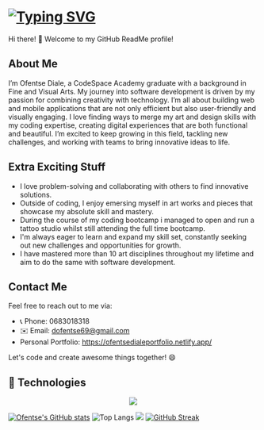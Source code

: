 # [![Typing SVG](https://readme-typing-svg.demolab.com?font=Fira+Code&pause=1000&random=false&width=435&lines=My+name+is+Ofentse+Diale;%3CEat%2C+Sleep%2C+Code%2F%3E...+Repeat;Software+Developer)](https://git.io/typing-svg)

Hi there! 👋 Welcome to my GitHub ReadMe profile!

## About Me

I’m Ofentse Diale, a CodeSpace Academy graduate with a background in Fine and Visual Arts. My journey into software development is driven by my passion for combining creativity with technology. I’m all about building web and mobile applications that are not only efficient but also user-friendly and visually engaging. I love finding ways to merge my art and design skills with my coding expertise, creating digital experiences that are both functional and beautiful. I’m excited to keep growing in this field, tackling new challenges, and working with teams to bring innovative ideas to life.

## Extra Exciting Stuff

- I love problem-solving and collaborating with others to find innovative solutions.
- Outside of coding, I enjoy emersing myself in art works and pieces that showcase my absolute skill and mastery.
- During the course of my coding bootcamp i managed to open and run a tattoo studio whilst still attending the full time bootcamp.
- I'm always eager to learn and expand my skill set, constantly seeking out new challenges and opportunities for growth.
- I have mastered more than 10 art disciplines throughout my lifetime and aim to do the same with software development.

## Contact Me

Feel free to reach out to me via:

- 📞 Phone: 0683018318
- ✉️ Email: dofentse69@gmail.com
- Personal Portfolio: https://ofentsedialeportfolio.netlify.app/

Let's code and create awesome things together! 😄



## 🚀 Technologies

<p align="center">
  <a href="https://skillicons.dev">
    <img src="https://skillicons.dev/icons?i=javascript,html,css,tailwind,react,nextjs,vue,svelte,figma,canva" />
  </a>
</p>

[![Ofentse's GitHub stats](https://github-readme-stats.vercel.app/api?username=OfentseXI)](https://github.com/OfentseXI/github-readme-stats)
![Top Langs](https://github-readme-stats.vercel.app/api/top-langs/?username=OfentseXI&size_weight=0.5&count_weight=0.5)
![](https://komarev.com/ghpvc/?username=OfentseXI)
[![GitHub Streak](https://streak-stats.demolab.com/?user=OfentseXI)](https://git.io/streak-stats)

